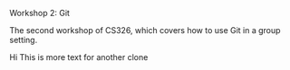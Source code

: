 Workshop 2: Git


The second workshop of CS326, which covers how to use Git in a group setting.

Hi
This is more text for another clone

